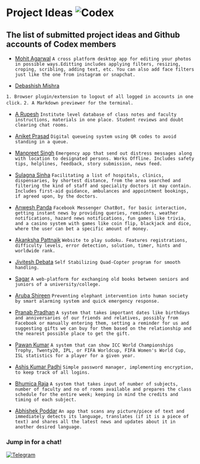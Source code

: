 # Project Ideas ![Codex](https://img.shields.io/badge/codex-2.0-blue.svg?longCache=true&style=for-the-badge)
## The list of submitted project ideas and Github accounts of Codex members

* [Mohit Agarwal](https://github.com/mojito9542)
```A cross platform desktop app for editing your photos in possible ways.Editting includes applying filters, resizing, croping, scribling, adding text, etc. You can also add face filters just like the one from instagram or snapchat.```

* [Debashish Mishra](https://github.com/Zanark)

```1. Browser plugin/extension to logout of all logged in accounts in one click.```
```2. A Markdown previewer for the terminal.```

* [A Rupesh](https://github.com/rupesh1310)
```Institute level database of class notes and faculty instructions, materials in one place. Student reviews and doubt clearing chat rooms.```

* [Aniket Prasad](https://github.com/aniketdgp)
```Digital queueing system using QR codes to avoid standing in a queue.```

* [Manpreet Singh](https://github.com/manpreetsinghh)
```Emergency app that send out distress messages along with location to designated persons. Works Offline. Includes safety tips, helplines, feedback, story submission, news feed.```

* [Sulagna Sinha](https://github.com/SulagnaSinha)
```Facilitating a list of hospitals, clinics, dispensaries, by shortest distance, from the area searched and filtering the kind of staff and speciality doctors it may contain. Includes first-aid guidance, ambulances and appointment bookings, if agreed upon, by the doctors.```

* [Anwesh Panda](https://github.com/Pandacowbat)
```Facebook Messenger ChatBot, for basic interaction, getting instant news by providing queries, reminders, weather notifications, hazard news notifications, fun games like trivia, and a casino system with games like coin flip, blackjack and dice, where the user can bet a specific amount of money.```

* [Akanksha Pattnaik](https://github.com/akapattnaik)
```Website to play sudoku. Features registrations, difficulty levels, error detection, solution, timer, hints and worldwide rank.```

* [Jivitesh Debata](https://github.com/JiviteshDebata)
```Self Stabilizing Quad-Copter program for smooth handling.```

* [Sagar](https://github.com/sagar9268)
```A web-platform for exchanging old books between seniors and juniors of a university/college.```

* [Aruba Shireen](https://github.com/aruba246)
```Preventing elephant intervention into human society by smart alarming system and quick emergency response.```

* [Pranab Pradhan](https://github.com/Pronoob911)
```A system that takes important dates like birthdays and anniversaries of our friends and relatives, possibly from Facebook or manually entering them, setting a reminder for us and suggesting gifts we can buy for them based on the relationship and the nearest possible place to get the gift.```

* [Pawan Kumar](https://github.com/Pawan0411)
```A system that can show ICC World Championships Trophy, Twenty20, IPL, or FIFA Worldcup, FIFA Women's World Cup, ISL statistics for a player for a given year.```

* [Ashis Kumar Padhi](https://github.com/akp1881997)
```Simple password manager, implementing encryption, to keep track of all logins.```

* [Bhumica Raja](https://github.com/Beubhumi19)
```A system that takes input of number of subjects, number of faculty and no of rooms available and prepares the class schedule for the entire week; keeping in mind the credits and timing of each subject.```

* [Abhishek Poddar](https://github.com/abhipoddar04)
```An app that scans any picture/piece of text and immediately detects its language, translates (if it is a piece of text) and shares all the latest news and updates about it in another desired language.```


### Jump in for a chat!

[![Telegram](https://img.shields.io/badge/telegram-join-blue.svg?longCache=true&style=for-the-badge)](https://t.me/codexinit)
